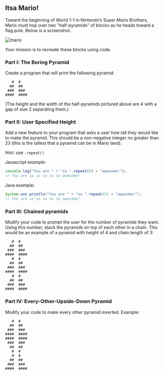 ## Itsa Mario!

Toward the beginning of World 1-1 in Nintendo’s Super Mario Brothers, Mario must hop over two "half-pyramids" of blocks as he heads toward a flag pole. Below is a screenshot.

![mario](http://www.infendo.com/wp-content/uploads/2008/06/mario.png)

Your mission is to recreate these blocks using code. 

### Part I: The Boring Pyramid
Create a program that will print the following pyramid:

```
   #  #
  ##  ##
 ###  ###
####  ####
```

(The height and the width of the half-pyramids pictured above are 4 with a gap of size 2 separating them.) 

### Part II: User Specified Height

Add a new feature to your program that asks a user how tall they would like to make the pyramid. This should be a non-negative integer no greater than 23 (this is the tallest that a pyramid can be in Mario land).

Hint: use `.repeat()`

Javascript example:
```js
console.log("You are " + "so ".repeat(5) + "awesome!");
// You are so so so so so awesome!
```

Java example: 
```java
System.out.println("You are " + "so ".repeat(5) + "awesome!");
// You are so so so so so awesome!
```

### Part III: Chained pyramids

Modify your code to prompt the user for the number of pyramids they want. Using this number, stack the pyramids on top of each other in a chain. This would be an example of a pyramid with height of 4 and chain length of 3:
```
   #  #
  ##  ##
 ###  ###
####  ####
   #  #
  ##  ##
 ###  ###
####  ####
   #  #
  ##  ##
 ###  ###
####  ####
```
### Part IV: Every-Other-Upside-Down Pyramid
Modify your code to make every other pyramid inverted. Example:
```
   #  #
  ##  ##
 ###  ###
####  ####
####  ####
 ###  ###
  ##  ##
   #  #
   #  #
  ##  ##
 ###  ###
####  ####
```
